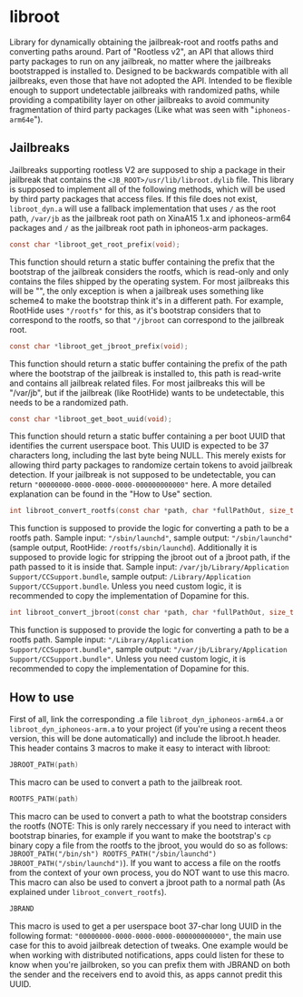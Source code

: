 # libroot

Library for dynamically obtaining the jailbreak-root and rootfs paths and converting paths around.
Part of "Rootless v2", an API that allows third party packages to run on any jailbreak, no matter where the jailbreaks bootstrapped is installed to.
Designed to be backwards compatible with all jailbreaks, even those that have not adopted the API.
Intended to be flexible enough to support undetectable jailbreaks with randomized paths, while providing a compatibility layer on other jailbreaks to avoid community fragmentation of third party packages (Like what was seen with "`iphoneos-arm64e`").

## Jailbreaks

Jailbreaks supporting rootless V2 are supposed to ship a package in their jailbreak that contains the `<JB_ROOT>/usr/lib/libroot.dylib` file.
This library is supposed to implement all of the following methods, which will be used by third party packages that access files.
If this file does not exist, `libroot_dyn.a` will use a fallback implementation that uses `/` as the root path, `/var/jb` as the jailbreak root path on XinaA15 1.x and iphoneos-arm64 packages and `/` as the jailbreak root path in iphoneos-arm packages.

```c
const char *libroot_get_root_prefix(void);
```
This function should return a static buffer containing the prefix that the bootstrap of the jailbreak considers the rootfs, which is read-only and only contains the files shipped by the operating system. For most jailbreaks this will be "", the only exception is when a jailbreak uses something like scheme4 to make the bootstrap think it's in a different path. For example, RootHide uses `"/rootfs"` for this, as it's bootstrap considers that to correspond to the rootfs, so that `"/jbroot` can correspond to the jailbreak root.


```c
const char *libroot_get_jbroot_prefix(void);
```
This function should return a static buffer containing the prefix of the path where the bootstrap of the jailbreak is installed to, this path is read-write and contains all jailbreak related files. For most jailbreaks this will be "/var/jb", but if the jailbreak (like RootHide) wants to be undetectable, this needs to be a randomized path.


```c
const char *libroot_get_boot_uuid(void);
```
This function should return a static buffer containing a per boot UUID that identifies the current userspace boot. This UUID is expected to be 37 characters long, including the last byte being NULL. This merely exists for allowing third party packages to randomize certain tokens to avoid jailbreak detection. If your jailbreak is not supposed to be undetectable, you can return `"00000000-0000-0000-0000-000000000000"` here. A more detailed explanation can be found in the "How to Use" section.


```c
int libroot_convert_rootfs(const char *path, char *fullPathOut, size_t fullPathSize);
```
This function is supposed to provide the logic for converting a path to be a rootfs path. Sample input: `"/sbin/launchd"`, sample output: `"/sbin/launchd"` (sample output, RootHide: `/rootfs/sbin/launchd`).
Additionally it is supposed to provide logic for stripping the jbroot out of a jbroot path, if the path passed to it is inside that. Sample input: `/var/jb/Library/Application Support/CCSupport.bundle`, sample output: `/Library/Application Support/CCSupport.bundle`. Unless you need custom logic, it is recommended to copy the implementation of Dopamine for this.


```c
int libroot_convert_jbroot(const char *path, char *fullPathOut, size_t fullPathSize);
```
This function is supposed to provide the logic for converting a path to be a rootfs path. Sample input: `"/Library/Application Support/CCSupport.bundle"`, sample output: `"/var/jb/Library/Application Support/CCSupport.bundle"`. Unless you need custom logic, it is recommended to copy the implementation of Dopamine for this.

## How to use

First of all, link the corresponding .a file `libroot_dyn_iphoneos-arm64.a` or `libroot_dyn_iphoneos-arm.a` to your project (if you're using a recent theos version, this will be done automatically) and include the libroot.h header.
This header contains 3 macros to make it easy to interact with libroot:


```c
JBROOT_PATH(path)
```
This macro can be used to convert a path to the jailbreak root.


```c
ROOTFS_PATH(path)
```
This macro can be used to convert a path to what the bootstrap considers the rootfs (NOTE: This is only rarely neccessary if you need to interact with bootstrap binaries, for example if you want to make the bootstrap's `cp` binary copy a file from the rootfs to the jbroot, you would do so as follows: `JBROOT_PATH("/bin/sh") ROOTFS_PATH("/sbin/launchd") JBROOT_PATH("/sbin/launchd")`). If you want to access a file on the rootfs from the context of your own process, you do NOT want to use this macro. This macro can also be used to convert a jbroot path to a normal path (As explained under `libroot_convert_rootfs`).


```c
JBRAND
```
This macro is used to get a per userspace boot 37-char long UUID in the following format: `"00000000-0000-0000-0000-000000000000"`, the main use case for this to avoid jailbreak detection of tweaks. One example would be when working with distributed notifications, apps could listen for these to know when you're jailbroken, so you can prefix them with JBRAND on both the sender and the receivers end to avoid this, as apps cannot predit this UUID.